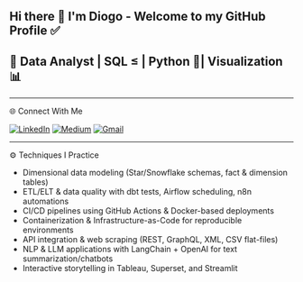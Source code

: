 ## Hi there 👋 I'm Diogo - Welcome to my GitHub Profile ✅


  ## 🚀 Data Analyst | SQL ≤ | Python 🐍| Visualization 📊

---

 🌐 Connect With Me
  
[![LinkedIn](https://img.shields.io/badge/LinkedIn-0077B5?style=for-the-badge&logo=linkedin&logoColor=white)](https://linkedin.com/in/dfranceschetti) 
[![Medium](https://img.shields.io/badge/Medium-12100E?style=for-the-badge&logo=medium&logoColor=white)](https://medium.com/@diogo.franceschetti)
[![Gmail](https://img.shields.io/badge/Gmail-D14836?style=for-the-badge&logo=gmail&logoColor=white)](mailto:diogo.franceschetti@gmail.com)

---
⚙️ Techniques I Practice
- Dimensional data modeling (Star/Snowflake schemas, fact & dimension tables)
- ETL/ELT & data quality with dbt tests, Airflow scheduling, n8n automations
- CI/CD pipelines using GitHub Actions & Docker-based deployments
- Containerization & Infrastructure-as-Code for reproducible environments
- API integration & web scraping (REST, GraphQL, XML, CSV flat-files)
- NLP & LLM applications with LangChain + OpenAI for text summarization/chatbots
- Interactive storytelling in Tableau, Superset, and Streamlit

  
<!--
**DiogoFranceschetti/DiogoFranceschetti** is a ✨ _special_ ✨ repository because its `README.md` (this file) appears on your GitHub profile.

- 🌱 I’m currently improving my SQL and Python codes! 🐍
- 👯 I’m looking to collaborate on ...
- 🤔 I’m looking for help with ...
- 💬 Ask me about ...
- 📫 How to reach me: ...
- 😄 Pronouns: ...
- ⚡ Fun fact: ...
-->
